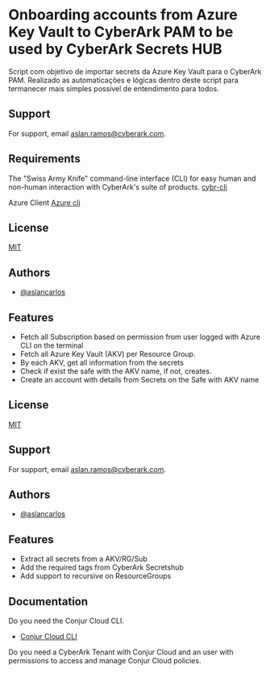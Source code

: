 
# Onboarding accounts from Azure Key Vault to CyberArk PAM to be used by CyberArk Secrets HUB

Script com objetivo de importar secrets da Azure Key Vault para o CyberArk PAM.
Realizado as automaticações e lógicas dentro deste script para termanecer mais simples possível de entendimento para todos.


## Support

For support, email aslan.ramos@cyberark.com.


## Requirements
The  "Swiss Army Knife" command-line interface (CLI) for easy human and non-human interaction with CyberArk's suite of products.
[cybr-cli](https://github.com/infamousjoeg/cybr-cli)


Azure Client
[Azure cli](https://github.com/Azure/azure-cli)


## License
[MIT](https://choosealicense.com/licenses/mit/)

## Authors

- [@aslancarlos](https://www.github.com/aslancarlos)



## Features
- Fetch all Subscription based on permission from user logged with Azure CLI on the terminal
- Fetch all Azure Key Vault (AKV) per Resource Group.
- By each AKV, get all information from the secrets
- Check if exist the safe with the AKV name, if not, creates. 
- Create an account with details from Secrets on the Safe with AKV name
 


## License

[MIT](https://choosealicense.com/licenses/mit/)


## Support

For support, email aslan.ramos@cyberark.com.


## Authors

- [@aslancarlos](https://www.github.com/aslancarlos)


## Features

- Extract all secrets from a AKV/RG/Sub
- Add the required tags from CyberArk Secretshub
- Add support to recursive on ResourceGroups




## Documentation

Do you need the Conjur Cloud CLI.
- [Conjur Cloud CLI](https://cyberark.my.site.com/mplace/s/#software)

Do you need a CyberArk Tenant with Conjur Cloud and an user with permissions to access and manage Conjur Cloud policies.